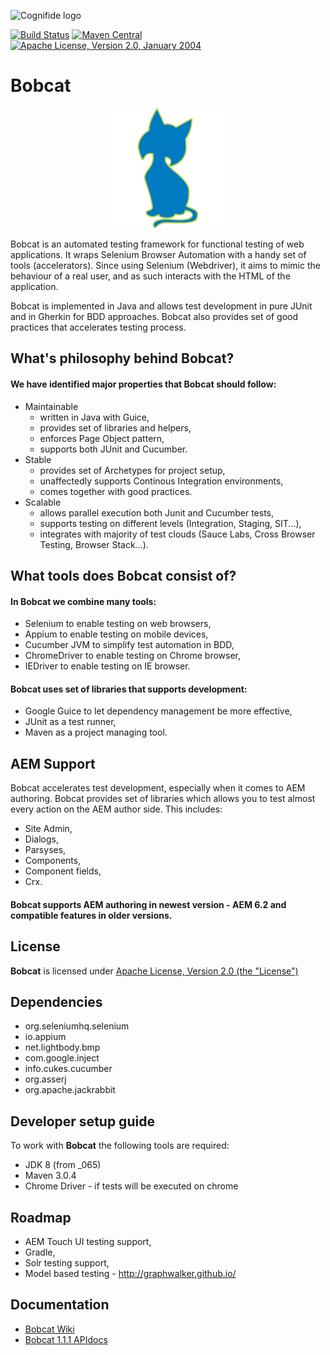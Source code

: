 ![Cognifide logo](http://cognifide.github.io/images/cognifide-logo.png)

[![Build Status](https://travis-ci.org/Cognifide/bobcat.svg?branch=master)](https://travis-ci.org/Cognifide/bobcat)
[![Maven Central](https://img.shields.io/maven-central/v/com.cognifide.qa.bb/bobcat-parent.svg?label=Maven%20Central)](http://search.maven.org/#search%7Cga%7C1%7Cg%3A%22com.cognifide.qa.bb%22%20AND%20a%3A%22bobcat-parent%22)
[![Apache License, Version 2.0, January 2004](https://img.shields.io/github/license/cognifide/bobcat.svg?label=License)](http://www.apache.org/licenses/)

# Bobcat

<p align="center">
  <img src="assets/bobcat-logo.png" alt="Bobcat Logo"/>
</p>

Bobcat is an automated testing framework for functional testing of web applications. It wraps Selenium Browser Automation with a handy set of tools (accelerators). Since using Selenium (Webdriver), it aims to mimic the behaviour of a real user, and as such interacts with the HTML of the application. 

Bobcat is implemented in Java and allows test development in pure JUnit and in Gherkin for BDD approaches. Bobcat also provides set of good practices that accelerates testing process.

## What's philosophy behind Bobcat?

#### We have identified major properties that Bobcat should follow:
  * Maintainable
    * written in Java with Guice,
    * provides set of libraries and helpers,
    * enforces Page Object pattern,
    * supports both JUnit and Cucumber.
  * Stable
    * provides set of Archetypes for project setup,
    * unaffectedly supports Continous Integration environments,
    * comes together with good practices.
  * Scalable
    * allows parallel execution both Junit and Cucumber tests,
    * supports testing on different levels (Integration, Staging, SIT...),
    * integrates with majority of test clouds (Sauce Labs, Cross Browser Testing, Browser Stack...).
    
## What tools does Bobcat consist of?

#### In Bobcat we combine many tools:
* Selenium to enable testing on web browsers,
* Appium to enable testing on mobile devices,
* Cucumber JVM to simplify test automation in BDD,
* ChromeDriver to enable testing on Chrome browser,
* IEDriver to enable testing on IE browser.

#### Bobcat uses set of libraries that supports development:
* Google Guice to let dependency management be more effective,
* JUnit as a test runner,
* Maven as a project managing tool.

## AEM Support

Bobcat accelerates test development, especially when it comes to AEM authoring. Bobcat provides set of libraries which allows you to test almost every action on the AEM author side. This includes:
- Site Admin,
- Dialogs,
- Parsyses,
- Components,
- Component fields,
- Crx.

#### Bobcat supports AEM authoring in newest version - AEM 6.2 and compatible features in older versions. 

## License

**Bobcat** is licensed under [Apache License, Version 2.0 (the "License")](https://www.apache.org/licenses/LICENSE-2.0.txt)

## Dependencies

- org.seleniumhq.selenium
- io.appium
- net.lightbody.bmp
- com.google.inject
- info.cukes.cucumber
- org.asserj
- org.apache.jackrabbit

## Developer setup guide

To work with **Bobcat** the following tools are required:

- JDK 8 (from _065)
- Maven 3.0.4
- Chrome Driver - if tests will be executed on chrome

## Roadmap

- AEM Touch UI testing support,
- Gradle,
- Solr testing support,
- Model based testing - http://graphwalker.github.io/

## Documentation
* [Bobcat Wiki](https://github.com/Cognifide/bobcat/wiki)
* [Bobcat 1.1.1 APIdocs](https://cognifide.github.io/bobcat/apidocs/1-1-1/)
 
